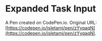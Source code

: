 # Expanded Task Input

A Pen created on CodePen.io. Original URL: [https://codepen.io/isletamj/pen/zYyqaqN](https://codepen.io/isletamj/pen/zYyqaqN).

